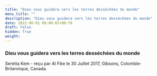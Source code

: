 ```yaml
---
title: "Dieu vous guidera vers les terres desséchées du monde"
menu_title: ""
description: "Dieu vous guidera vers les terres desséchées du monde"
date: 2022-06-01 06:00:01+00:70
draft: False
hidden: True
weight:
---
```

### Dieu vous guidera vers les terres desséchées du monde

Seretta Kem - reçu par Al Fike le 30 Juillet 2017, Gibsons, Colombie-Britannique, Canada.



